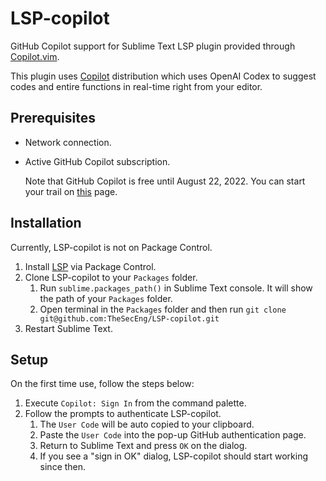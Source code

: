 # LSP-copilot

GitHub Copilot support for Sublime Text LSP plugin provided through [Copilot.vim][].

This plugin uses [Copilot][] distribution which uses OpenAI Codex to suggest codes
and entire functions in real-time right from your editor.

## Prerequisites

* Network connection.
* Active GitHub Copilot subscription.

    Note that GitHub Copilot is free until August 22, 2022. You can start your trail on [this][Copilot] page.

## Installation

Currently, LSP-copilot is not on Package Control.

1. Install [LSP][] via Package Control.
1. Clone LSP-copilot to your `Packages` folder.
    1. Run `sublime.packages_path()` in Sublime Text console. It will show the path of your `Packages` folder.
    1. Open terminal in the `Packages` folder and then run `git clone git@github.com:TheSecEng/LSP-copilot.git`
1. Restart Sublime Text.

## Setup

On the first time use, follow the steps below:

1. Execute `Copilot: Sign In` from the command palette.
1. Follow the prompts to authenticate LSP-copilot.
    1. The `User Code` will be auto copied to your clipboard.
    1. Paste the `User Code` into the pop-up GitHub authentication page.
    1. Return to Sublime Text and press `OK` on the dialog.
    1. If you see a "sign in OK" dialog, LSP-copilot should start working since then.


[Copilot]: https://github.com/features/copilot
[Copilot.vim]: https://github.com/github/copilot.vim/tree/release/copilot/dist
[LSP]: https://packagecontrol.io/packages/LSP
